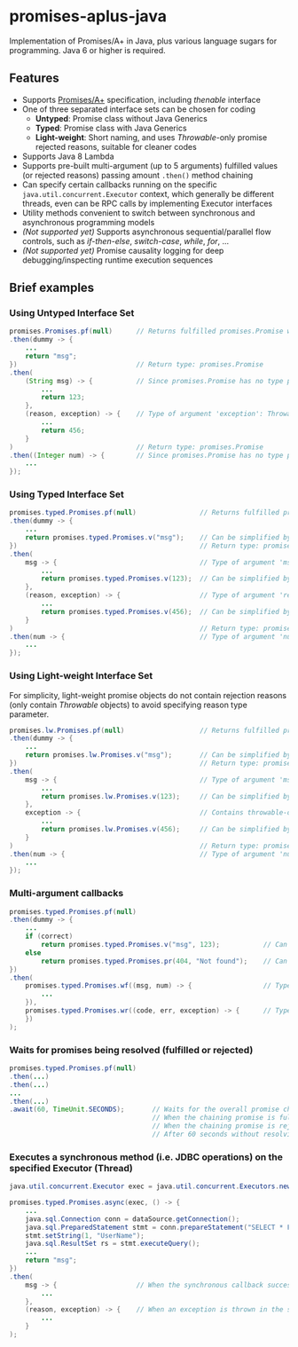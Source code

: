 <!--
    Copyright (C) 2015-2020, Joseph M. G. Tsai
    under the terms of the Apache License, Version 2.0 (ALv2),
    found at http://www.apache.org/licenses/LICENSE-2.0
-->

# promises-aplus-java

Implementation of Promises/A+ in Java, plus various language sugars for programming.  Java 6 or higher is required.

## <a name="features"></a>Features
* Supports [Promises/A+](https://promisesaplus.com/) specification, including _thenable_ interface
* One of three separated interface sets can be chosen for coding 
  * __Untyped__: Promise class without Java Generics
  * __Typed__: Promise class with Java Generics
  * __Light-weight__: Short naming, and uses _Throwable_-only promise rejected reasons, suitable for cleaner codes
* Supports Java 8 Lambda
* Supports pre-built multi-argument (up to 5 arguments) fulfilled values (or rejected reasons) passing amount `.then()`
  method chaining
* Can specify certain callbacks running on the specific `java.util.concurrent.Executor` context, which generally
  be different threads, even can be RPC calls by implementing Executor interfaces
* Utility methods convenient to switch between synchronous and asynchronous programming models
* _(Not supported yet)_ Supports asynchronous sequential/parallel flow controls, such as _if-then-else_, _switch-case_,
  _while_, _for_, ...
* _(Not supported yet)_ Promise causality logging for deep debugging/inspecting runtime execution sequences

## <a name="untypedExamples"></a>Brief examples

### Using Untyped Interface Set
```java
promises.Promises.pf(null)      // Returns fulfilled promises.Promise with null value
.then(dummy -> {
    ...
    return "msg";
})                              // Return type: promises.Promise
.then(
    (String msg) -> {           // Since promises.Promise has no type parameter, this lambda should specify the explicit argument type: String 
        ...
        return 123;
    },
    (reason, exception) -> {    // Type of argument 'exception': Throwable
        ...
        return 456;
    }
)                               // Return type: promises.Promise
.then((Integer num) -> {        // Since promises.Promise has no type parameter, this lambda should specify the explicit argument type: Integer
    ...
});
```

### Using Typed Interface Set
```java
promises.typed.Promises.pf(null)                // Returns fulfilled promises.typed.Promise<Object, Object> with null value
.then(dummy -> {
    ...
    return promises.typed.Promises.v("msg");    // Can be simplified by using static import
})                                              // Return type: promises.typed.Promise<String, Object>
.then(
    msg -> {                                    // Type of argument 'msg': String
        ...
        return promises.typed.Promises.v(123);  // Can be simplified by using static import
    },
    (reason, exception) -> {                    // Type of argument 'reason': Object
        ...
        return promises.typed.Promises.v(456);  // Can be simplified by using static import
    }
)                                               // Return type: promises.typed.Promise<Integer, Object>
.then(num -> {                                  // Type of argument 'num': Integer
    ...
});
```

### Using Light-weight Interface Set
For simplicity, light-weight promise objects do not contain rejection reasons (only contain _Throwable_ objects) to
avoid specifying reason type parameter.

```java
promises.lw.Promises.pf(null)                   // Returns fulfilled promises.lw.P<Object> with null value
.then(dummy -> {
    ...
    return promises.lw.Promises.v("msg");       // Can be simplified by using static import
})                                              // Return type: promises.lw.P<String>
.then(
    msg -> {                                    // Type of argument 'msg': String
        ...
        return promises.lw.Promises.v(123);     // Can be simplified by using static import
    },
    exception -> {                              // Contains throwable-only argument for rejection
        ...
        return promises.lw.Promises.v(456);     // Can be simplified by using static import
    }
)                                               // Return type: promises.lw.P<Integer>
.then(num -> {                                  // Type of argument 'num': Integer
    ...
});
```

### Multi-argument callbacks
```java
promises.typed.Promises.pf(null)
.then(dummy -> {
    ...
    if (correct)
        return promises.typed.Promises.v("msg", 123);           // Can be simplified by using static import
    else
        return promises.typed.Promises.pr(404, "Not found");    // Can be simplified by using static import
})
.then(
    promises.typed.Promises.wf((msg, num) -> {                  // Types of arguments: (String, Integer), can be simplified by using static import
        ...
    }),
    promises.typed.Promises.wr((code, err, exception) -> {      // Types of arguments: (Integer, String, Throwable), can be simplified by using static import
    })
);
```

### Waits for promises being resolved (fulfilled or rejected)
```java
promises.typed.Promises.pf(null)
.then(...)
.then(...)
...
.then(...)
.await(60, TimeUnit.SECONDS);       // Waits for the overall promise chain being resolved
                                    // When the chaining promise is fulfilled, the value would be returned
                                    // When the chaining promise is rejected, promises.PromiseRejectedException containing return rejected reason/exception would be thrown
                                    // After 60 seconds without resolving, java.util.concurrent.TimeoutException would be thrown
```

### Executes a synchronous method (i.e. JDBC operations) on the specified Executor (Thread)

```java
java.util.concurrent.Executor exec = java.util.concurrent.Executors.newSingleThreadExecutor(thread);

promises.typed.Promises.async(exec, () -> {
    ...
    java.sql.Connection conn = dataSource.getConnection();
    java.sql.PreparedStatement stmt = conn.prepareStatement("SELECT * FROM users WHERE name = ?");
    stmt.setString(1, "UserName");
    java.sql.ResultSet rs = stmt.executeQuery();
    ...
    return "msg";
})
.then(
    msg -> {                    // When the synchronous callback successfully returns, the promise would be fulfilled with the returned value
        ...
    },
    (reason, exception) -> {    // When an exception is thrown in the synchronous callback, the promise would be rejected with the thrown exception
        ...
    }
);
```